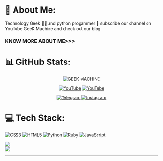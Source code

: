 # 💫 About Me:
Technology Geek 👩‍💻 and python progammer 🐍 subscribe our channel on YouTube GeeK Machine and check out our blog 

### KNOW MORE ABOUT ME>>>
# 📊 GitHub Stats:
<p align="center"><a href="https://github.com/GEEKMACHIN3"><img title="GEEK MACHINE" src="https://github-readme-stats.vercel.app/api?username=GEEKMACHIN3&show_icons=true&include_all_commits=true&theme=chartreuse-dark&cache_seconds=3200"></a>
</p>
<p align="center">
<a href="https://github.com/GEEKMACHIN3/GEEKMACHIN3"><img title="YouTube" src="https://img.shields.io/badge/GEEKMACHIN3-brightgreen?style=for-the-badge&logo=github"></a>
<a href="https://www.youtube.com/@GEEKMACHIN3"><img title="YouTube" src="https://img.shields.io/badge/YouTube-GEEK MACHINE-red?style=for-the-badge&logo=Youtube"></a>
</p>
<p align="center">
<a href="https://t.me/GEEKMACHIN3"><img title="Telegram" src="https://img.shields.io/badge/Telegram-black?style=for-the-badge&logo=Telegram"></a>
<a href="https://instagram.com/paradiseforhackers"><img title="Instagram" src="https://img.shields.io/badge/INSTAGRAM-purple?style=for-the-badge&logo=instagram"></a>
<p align="center">

# 💻 Tech Stack:
![CSS3](https://img.shields.io/badge/css3-%231572B6.svg?style=for-the-badge&logo=css3&logoColor=white) ![HTML5](https://img.shields.io/badge/html5-%23E34F26.svg?style=for-the-badge&logo=html5&logoColor=white) ![Python](https://img.shields.io/badge/python-3670A0?style=for-the-badge&logo=python&logoColor=ffdd54) ![Ruby](https://img.shields.io/badge/ruby-%23CC342D.svg?style=for-the-badge&logo=ruby&logoColor=white) ![JavaScript](https://img.shields.io/badge/javascript-%23323330.svg?style=for-the-badge&logo=javascript&logoColor=%23F7DF1E)

![](https://github-readme-streak-stats.herokuapp.com/?user=GEEKMACHIN3&theme=vue-dark&hide_border=false)<br/>
![](https://github-readme-stats.vercel.app/api/top-langs/?username=GEEKMACHIN3&theme=vue-dark&hide_border=false&include_all_commits=false&count_private=false&layout=compact)

---

<!-- Proudly created with GPRM ( https://gprm.itsvg.in ) -->
